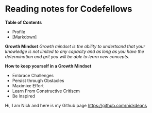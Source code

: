 # Reading notes for Codefellows

**Table of Contents**
* Profile 
* [Markdown]

**Growth Mindset**
*Growth mindset is the ability to undertsand that your knowledge is not limited to any capacity and as long as you have the determination and grit you will be able to learn new concepts.*

**How to keep yourself in a Growth Mindset**

* Embrace Challenges
* Persist through Obstacles 
* Maximixe Effort 
* Learn From Constructive Critiscm
* Be Inspired 

Hi, I am Nick and here is my Github page https://github.com/nickdeans
